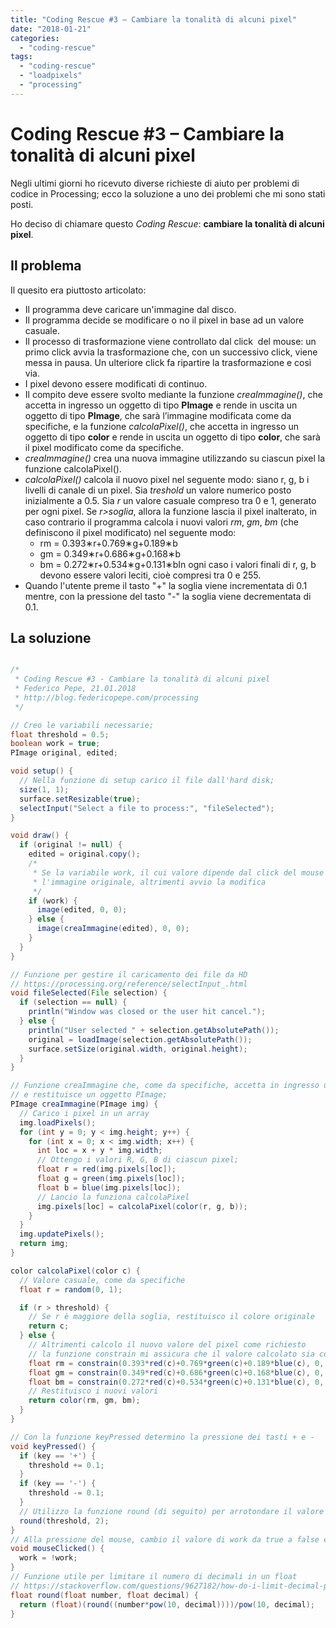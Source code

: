 ```yaml
---
title: "Coding Rescue #3 – Cambiare la tonalità di alcuni pixel"
date: "2018-01-21"
categories: 
  - "coding-rescue"
tags: 
  - "coding-rescue"
  - "loadpixels"
  - "processing"
---
```

# Coding Rescue #3 – Cambiare la tonalità di alcuni pixel

Negli ultimi giorni ho ricevuto diverse richieste di aiuto per problemi di codice in Processing; ecco la soluzione a uno dei problemi che mi sono stati posti.

Ho deciso di chiamare questo _Coding Rescue_: **cambiare la tonalità di alcuni pixel**.

## Il problema

Il quesito era piuttosto articolato:

- Il programma deve caricare un'immagine dal disco.
- Il programma decide se modificare o no il pixel in base ad un valore casuale.
- Il processo di trasformazione viene controllato dal click  del mouse: un primo click avvia la trasformazione che, con un successivo click, viene messa in pausa. Un ulteriore click fa ripartire la trasformazione e così via.
- I pixel devono essere modificati di continuo.
- Il compito deve essere svolto mediante la funzione _creaImmagine()_, che accetta in ingresso un oggetto di tipo **PImage** e rende in uscita un oggetto di tipo **PImage**, che sarà l’immagine modificata come da specifiche, e la funzione _calcolaPixel()_, che accetta in ingresso un oggetto di tipo **color** e rende in uscita un oggetto di tipo **color**, che sarà il pixel modificato come da specifiche.
- _creaImmagine()_ crea una nuova immagine utilizzando su ciascun pixel la funzione calcolaPixel().
- _calcolaPixel()_ calcola il nuovo pixel nel seguente modo: siano r, g, b i livelli di canale di un pixel. Sia _treshold_ un valore numerico posto inizialmente a 0.5. Sia _r_ un valore casuale compreso tra 0 e 1, generato per ogni pixel. Se _r>soglia_, allora la funzione lascia il pixel inalterato, in caso contrario il programma calcola i nuovi valori _rm_, _gm_, _bm_ (che definiscono il pixel modificato) nel seguente modo:
    - rm = 0.393∗r+0.769∗g+0.189∗b
    - gm = 0.349∗r+0.686∗g+0.168∗b
    - bm = 0.272∗r+0.534∗g+0.131∗bIn ogni caso i valori finali di r, g, b devono essere valori leciti, cioè compresi tra 0 e 255.
- Quando l'utente preme il tasto "+" la soglia viene incrementata di 0.1 mentre, con la pressione del tasto "-" la soglia viene decrementata di 0.1.

## La soluzione

```java

/*
 * Coding Rescue #3 - Cambiare la tonalità di alcuni pixel
 * Federico Pepe, 21.01.2018
 * http://blog.federicopepe.com/processing
 */

// Creo le variabili necessarie;
float threshold = 0.5;
boolean work = true;
PImage original, edited;

void setup() {
  // Nella funzione di setup carico il file dall'hard disk;
  size(1, 1);
  surface.setResizable(true);
  selectInput("Select a file to process:", "fileSelected");
}

void draw() {
  if (original != null) {
    edited = original.copy();
    /*
     * Se la variabile work, il cui valore dipende dal click del mouse è true, mostro
     * l'immagine originale, altrimenti avvio la modifica
     */
    if (work) {
      image(edited, 0, 0);
    } else {
      image(creaImmagine(edited), 0, 0);
    }
  }
}

// Funzione per gestire il caricamento dei file da HD
// https://processing.org/reference/selectInput_.html
void fileSelected(File selection) {
  if (selection == null) {
    println("Window was closed or the user hit cancel.");
  } else {
    println("User selected " + selection.getAbsolutePath());
    original = loadImage(selection.getAbsolutePath());
    surface.setSize(original.width, original.height);
  }
}

// Funzione creaImmagine che, come da specifiche, accetta in ingresso un oggetto PImage
// e restituisce un oggetto PImage;
PImage creaImmagine(PImage img) {
  // Carico i pixel in un array
  img.loadPixels();
  for (int y = 0; y < img.height; y++) {
    for (int x = 0; x < img.width; x++) {
      int loc = x + y * img.width;
      // Ottengo i valori R, G, B di ciascun pixel;
      float r = red(img.pixels[loc]);
      float g = green(img.pixels[loc]);
      float b = blue(img.pixels[loc]);
      // Lancio la funziona calcolaPixel
      img.pixels[loc] = calcolaPixel(color(r, g, b));
    }
  }
  img.updatePixels();
  return img;
}

color calcolaPixel(color c) {
  // Valore casuale, come da specifiche
  float r = random(0, 1);

  if (r > threshold) {
    // Se r è maggiore della soglia, restituisco il colore originale
    return c;
  } else {
    // Altrimenti calcolo il nuovo valore del pixel come richiesto
    // la funzione constrain mi assicura che il valore calcolato sia compreso tra 0 e 255;
    float rm = constrain(0.393*red(c)+0.769*green(c)+0.189*blue(c), 0, 255);
    float gm = constrain(0.349*red(c)+0.686*green(c)+0.168*blue(c), 0, 255);
    float bm = constrain(0.272*red(c)+0.534*green(c)+0.131*blue(c), 0, 255);
    // Restituisco i nuovi valori
    return color(rm, gm, bm);
  }
}

// Con la funzione keyPressed determino la pressione dei tasti + e -
void keyPressed() {
  if (key == '+') {
    threshold += 0.1;
  }
  if (key == '-') {
    threshold -= 0.1;
  }
  // Utilizzo la funzione round (di seguito) per arrotondare il valore a 2 decimali;
  round(threshold, 2);
}
// Alla pressione del mouse, cambio il valore di work da true a false e viceversa
void mouseClicked() {
  work = !work;
}
// Funzione utile per limitare il numero di decimali in un float
// https://stackoverflow.com/questions/9627182/how-do-i-limit-decimal-precision-in-processing
float round(float number, float decimal) {
  return (float)(round((number*pow(10, decimal))))/pow(10, decimal);
} 
```
